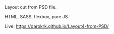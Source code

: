 Layout cut from PSD file.

HTML, SASS, flexbox, pure JS.

Live: https://darokrk.github.io/Layout4-from-PSD/
